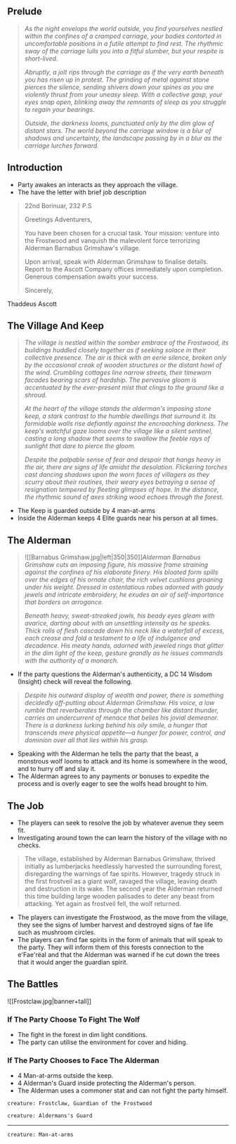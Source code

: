 ## Prelude

> *As the night envelops the world outside, you find yourselves nestled within the confines of a cramped carriage, your bodies contorted in uncomfortable positions in a futile attempt to find rest. The rhythmic sway of the carriage lulls you into a fitful slumber, but your respite is short-lived.*
> 
> *Abruptly, a jolt rips through the carriage as if the very earth beneath you has risen up in protest. The grinding of metal against stone pierces the silence, sending shivers down your spines as you are violently thrust from your uneasy sleep. With a collective gasp, your eyes snap open, blinking away the remnants of sleep as you struggle to regain your bearings.*
> 
> *Outside, the darkness looms, punctuated only by the dim glow of distant stars. The world beyond the carriage window is a blur of shadows and uncertainty, the landscape passing by in a blur as the carriage lurches forward.*

## Introduction

* Party awakes an interacts as they approach the village.
* The have the letter with brief job description

>22nd Borinuar, 232 P.S
>
>Greetings Adventurers,
>
>You have been chosen for a crucial task. Your mission: venture into the Frostwood and vanquish the malevolent force terrorizing Alderman Barnabus Grimshaw's village.
>
>Upon arrival, speak with Alderman Grimshaw to finalise details. Report to the Ascott Company offices immediately upon completion. Generous compensation awaits your success.
>
> Sincerely,
> 
Thaddeus Ascott

<div style="page-break-after: always;"></div>


## The Village And Keep

>*The village is nestled within the somber embrace of the Frostwood, its buildings huddled closely together as if seeking solace in their collective presence. The air is thick with an eerie silence, broken only by the occasional creak of wooden structures or the distant howl of the wind. Crumbling cottages line narrow streets, their timeworn facades bearing scars of hardship. The pervasive gloom is accentuated by the ever-present mist that clings to the ground like a shroud.*
>
>*At the heart of the village stands the alderman's imposing stone keep, a stark contrast to the humble dwellings that surround it. Its formidable walls rise defiantly against the encroaching darkness. The keep's watchful gaze looms over the village like a silent sentinel, casting a long shadow that seems to swallow the feeble rays of sunlight that dare to pierce the gloom.*
>
>*Despite the palpable sense of fear and despair that hangs heavy in the air, there are signs of life amidst the desolation. Flickering torches cast dancing shadows upon the worn faces of villagers as they scurry about their routines, their weary eyes betraying a sense of resignation tempered by fleeting glimpses of hope. In the distance, the rhythmic sound of axes striking wood echoes through the forest.*

* The Keep is guarded outside by 4 man-at-arms
* Inside the Alderman keeps 4 Elite guards near his person at all times.

## The Alderman

> ![[Barnabus Grimshaw.jpg|left|350|350]]*Alderman Barnabus Grimshaw cuts an imposing figure, his massive frame straining against the confines of his elaborate finery. His bloated form spills over the edges of his ornate chair, the rich velvet cushions groaning under his weight. Dressed in ostentatious robes adorned with gaudy jewels and intricate embroidery, he exudes an air of self-importance that borders on arrogance.*
> 
> *Beneath heavy, sweat-streaked jowls, his beady eyes gleam with avarice, darting about with an unsettling intensity as he speaks. Thick rolls of flesh cascade down his neck like a waterfall of excess, each crease and fold a testament to a life of indulgence and decadence. His meaty hands, adorned with jeweled rings that glitter in the dim light of the keep, gesture grandly as he issues commands with the authority of a monarch.*

* If the party questions the Alderman's authenticity, a DC 14 Wisdom (Insight) check will reveal the following.

>*Despite his outward display of wealth and power, there is something decidedly off-putting about Alderman Grimshaw. His voice, a low rumble that reverberates through the chamber like distant thunder, carries an undercurrent of menace that belies his jovial demeanor. There is a darkness lurking behind his oily smile, a hunger that transcends mere physical appetite—a hunger for power, control, and dominion over all that lies within his grasp.*

* Speaking with the Alderman he tells the party that the beast, a monstrous wolf looms to attack and its home is somewhere in the wood, and to hurry off and slay it.
* The Alderman agrees to any payments or bonuses to expedite the process and is overly eager to see the wolfs head brought to him.
<div style="page-break-after: always;"></div>


## The Job

* The players can seek to resolve the job by whatever avenue they seem fit.
* Investigating around town the can learn the history of the village with no checks.
>The village, established by Alderman Barnabus Grimshaw, thrived initially as lumberjacks heedlessly harvested the surrounding forest, disregarding the warnings of fae spirits. However, tragedy struck in the first frostveil as a giant wolf, ravaged the village, leaving death and destruction in its wake.
>The second year the Alderman returned this time building large wooden palisades to deter any beast from attacking. Yet again as frostveil fell, the wolf returned.

* The players can investigate the Frostwood, as the move from the village, they see the signs of lumber harvest and destroyed signs of fae life such as mushroom circles.
* The players can find fae spirits in the form of animals that will speak to the party. They will inform them of this forests connection to the e'Fae'rëal and that the Alderman was warned if he cut down the trees that it would anger the guardian spirit.

## The Battles
![[Frostclaw.jpg|banner+tall]]
### If The Party Choose To Fight The Wolf
* The fight in the forest in dim light conditions.
* The party can utilise the environment for cover and hiding.
### If The Party Chooses to Face The Alderman
* 4 Man-at-arms outside the keep.
* 4 Alderman's Guard inside protecting the Alderman's person.
* The Alderman uses a commoner stat and can not fight the party himself.
<div style="page-break-after: always;"></div>


```statblock
creature: Frostclaw, Guardian of the Frostwood
```
<div style="page-break-after: always;"></div>


```statblock
creature: Aldermans's Guard
```
---
```statblock
creature: Man-at-arms
```
